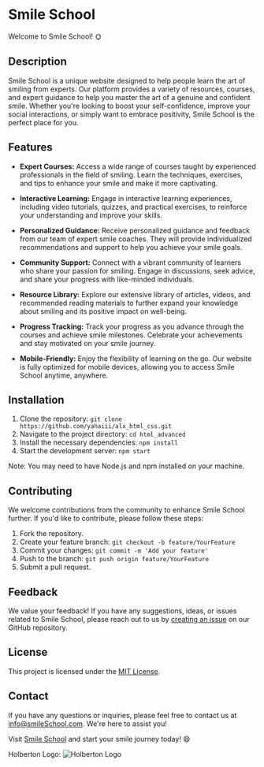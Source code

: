 # Smile School

Welcome to Smile School! 🌞

## Description

Smile School is a unique website designed to help people learn the art of smiling from experts. Our platform provides a variety of resources, courses, and expert guidance to help you master the art of a genuine and confident smile. Whether you're looking to boost your self-confidence, improve your social interactions, or simply want to embrace positivity, Smile School is the perfect place for you.

## Features

- **Expert Courses:** Access a wide range of courses taught by experienced professionals in the field of smiling. Learn the techniques, exercises, and tips to enhance your smile and make it more captivating.

- **Interactive Learning:** Engage in interactive learning experiences, including video tutorials, quizzes, and practical exercises, to reinforce your understanding and improve your skills.

- **Personalized Guidance:** Receive personalized guidance and feedback from our team of expert smile coaches. They will provide individualized recommendations and support to help you achieve your smile goals.

- **Community Support:** Connect with a vibrant community of learners who share your passion for smiling. Engage in discussions, seek advice, and share your progress with like-minded individuals.

- **Resource Library:** Explore our extensive library of articles, videos, and recommended reading materials to further expand your knowledge about smiling and its positive impact on well-being.

- **Progress Tracking:** Track your progress as you advance through the courses and achieve smile milestones. Celebrate your achievements and stay motivated on your smile journey.

- **Mobile-Friendly:** Enjoy the flexibility of learning on the go. Our website is fully optimized for mobile devices, allowing you to access Smile School anytime, anywhere.

## Installation

1. Clone the repository: `git clone https://github.com/yahaiii/alx_html_css.git`
2. Navigate to the project directory: `cd html_advanced`
3. Install the necessary dependencies: `npm install`
4. Start the development server: `npm start`

Note: You may need to have Node.js and npm installed on your machine.

## Contributing

We welcome contributions from the community to enhance Smile School further. If you'd like to contribute, please follow these steps:

1. Fork the repository.
2. Create your feature branch: `git checkout -b feature/YourFeature`
3. Commit your changes: `git commit -m 'Add your feature'`
4. Push to the branch: `git push origin feature/YourFeature`
5. Submit a pull request.

## Feedback

We value your feedback! If you have any suggestions, ideas, or issues related to Smile School, please reach out to us by [creating an issue](https://github.com/alx_hmtl_css/smileschool/issues) on our GitHub repository.

## License

This project is licensed under the [MIT License](LICENSE).

## Contact

If you have any questions or inquiries, please feel free to contact us at [info@smileSchool.com](mailto:info@smileschool.com). We're here to assist you!

Visit [Smile School](https://www.smileschool.com) and start your smile journey today! 😄

Holberton Logo:
![Holberton Logo](https://getlogovector.com/wp-content/uploads/2020/11/holberton-school-logo-vector.png)


